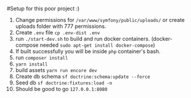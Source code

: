 #Setup for this poor project :)
1. Change permissions for `/var/www/symfony/public/uploads/` or create uploads folder with 777 permissions.
2. Create `.env` file `cp .env-dist .env`
3. run `./start-dev.sh` to build and run docker containers. (docker-compose needed `sudo apt-get install docker-compose`)
4. If built successfully you will be inside `php` container's bash.
5. run `composer install`
6. `yarn install`
7. build assets `yarn run encore dev`
8. Create db schema `sf doctrine:schema:update --force`
9. Seed db `sf doctrine:fixtures:load -n`
10. Should be good to go `127.0.0.1:8080`
